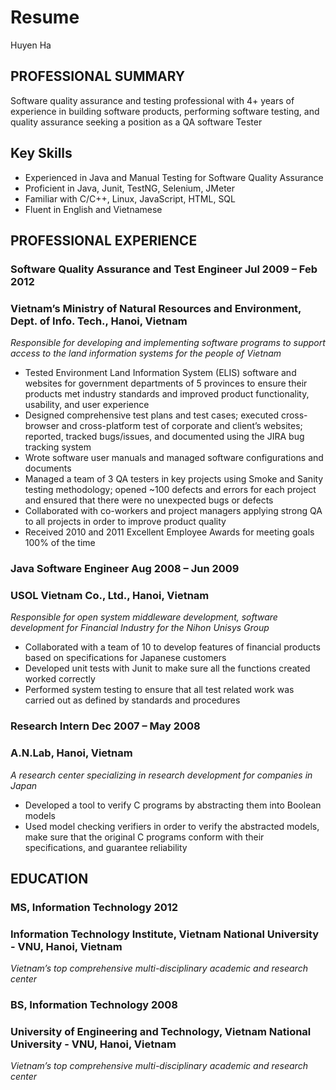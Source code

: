 # Resume

Huyen Ha     

## PROFESSIONAL SUMMARY 

Software quality assurance and testing professional with 4+ years of experience in building software products, performing software testing, and quality assurance seeking a position as a QA software Tester 

## Key Skills  
* Experienced in Java and Manual Testing for Software Quality Assurance  
* Proficient in Java, Junit, TestNG, Selenium, JMeter  
* Familiar with C/C++, Linux, JavaScript, HTML, SQL  
* Fluent in English and Vietnamese 
 

## PROFESSIONAL EXPERIENCE  
### Software Quality Assurance and Test Engineer                                                                Jul 2009 – Feb 2012  
### Vietnam’s Ministry of Natural Resources and Environment, Dept. of Info. Tech., Hanoi, Vietnam  
_Responsible for developing and implementing software programs to support access to the land information systems for the people of Vietnam_  
* Tested Environment Land Information System (ELIS) software and websites for government departments of 5 provinces to ensure their products met industry standards and improved product functionality, usability, and user experience  
* Designed comprehensive test plans and test cases; executed cross-browser and cross-platform test of corporate and client’s websites; reported, tracked bugs/issues, and documented using the JIRA bug tracking system  
* Wrote software user manuals and managed software configurations and documents  
* Managed a team of 3 QA testers in key projects using Smoke and Sanity testing methodology; opened ~100 defects and errors for each project and ensured that there were no unexpected bugs or defects  
* Collaborated with co-workers and project managers applying strong QA to all projects in order to improve product quality  
* Received 2010 and 2011 Excellent Employee Awards for meeting goals 100% of the time  
### Java Software Engineer                                                                                      Aug 2008 – Jun 2009  
### USOL Vietnam Co., Ltd., Hanoi, Vietnam  
_Responsible for open system middleware development, software development for Financial Industry for the Nihon Unisys Group_  
* Collaborated with a team of 10 to develop features of financial products based on specifications for Japanese customers  
* Developed unit tests with Junit to make sure all the functions created worked correctly  
* Performed system testing to ensure that all test related work was carried out as defined by standards and procedures   
### Research Intern                                                                                             Dec 2007 – May 2008  
### A.N.Lab, Hanoi, Vietnam  
_A research center specializing in research development for companies in Japan_  
* Developed a tool to verify C programs by abstracting them into Boolean models  
* Used model checking verifiers in order to verify the abstracted models, make sure that the original C programs conform with their specifications, and guarantee reliability 


## EDUCATION  
### MS, Information Technology                                                                                                 2012  
### Information Technology Institute, Vietnam National University - VNU, Hanoi, Vietnam  
_Vietnam’s top comprehensive multi-disciplinary academic and research center_  
### BS, Information Technology                                                                                                 2008  
### University of Engineering and Technology, Vietnam National University - VNU, Hanoi, Vietnam  
_Vietnam’s top comprehensive multi-disciplinary academic and research center_  
